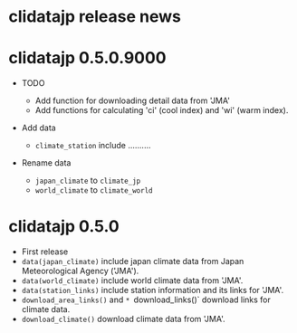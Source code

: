 # clidatajp release news


# clidatajp 0.5.0.9000

* TODO
  * Add function for downloading detail data from 'JMA'
  * Add functions for calculating 'ci' (cool index) and 'wi' (warm index).

* Add data
    * `climate_station` include ..........

* Rename data
    * `japan_climate` to `climate_jp`
    * `world_climate` to `climate_world`

# clidatajp 0.5.0

* First release
* `data(japan_climate)` include japan climate data from Japan Meteorological Agency ('JMA').
* `data(world_climate)` include world climate data from 'JMA'.
* `data(station_links)` include station information and its links for 'JMA'.
* `download_area_links()` and `* `download_links()` download links for climate data. 
* `download_climate()` download climate data from 'JMA'.
